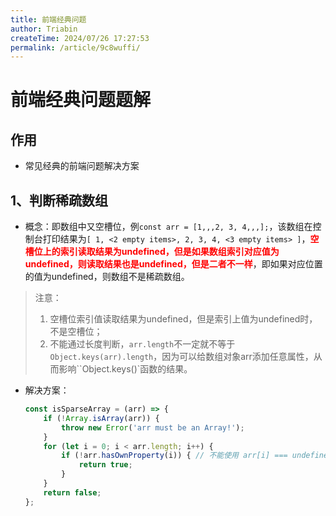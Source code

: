 ```yaml
---
title: 前端经典问题
author: Triabin
createTime: 2024/07/26 17:27:53
permalink: /article/9c8wuffi/
---
```

# 前端经典问题题解

## 作用

* 常见经典的前端问题解决方案

## 1、判断稀疏数组

* 概念：即数组中又空槽位，例`const arr = [1,,,2, 3, 4,,,];`，该数组在控制台打印结果为`[ 1, <2 empty items>, 2, 3, 4, <3 empty items> ]`，**<font color='red'>空槽位上的索引读取结果为undefined，但是如果数组索引对应值为undefined，则读取结果也是undefined，但是二者不一样</font>**，即如果对应位置的值为undefined，则数组不是稀疏数组。

> 注意：
>
> 1. 空槽位索引值读取结果为undefined，但是索引上值为undefined时，不是空槽位；
> 2. 不能通过长度判断，`arr.length`不一定就不等于`Object.keys(arr).length`，因为可以给数组对象arr添加任意属性，从而影响``Object.keys()`函数的结果。

* 解决方案：

  ```javascript
  const isSparseArray = (arr) => {
      if (!Array.isArray(arr)) {
          throw new Error('arr must be an Array!');
      }
      for (let i = 0; i < arr.length; i++) {
          if (!arr.hasOwnProperty(i)) { // 不能使用 arr[i] === undefined 进行判断，使用hasOwnProperty函数判断下标是否存在
              return true;
          }
      }
      return false;
  };
  ```

  